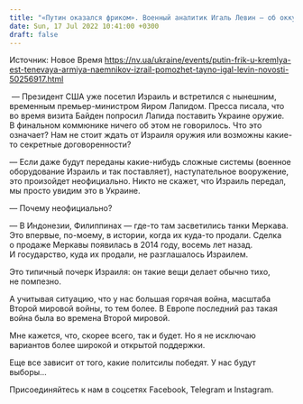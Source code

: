 ```yaml
---
title: "«Путин оказался фриком». Военный аналитик Игаль Левин — об оккультности диктатора, теневой армии Кремля и помощи Украине от Израиля"
date: Sun, 17 Jul 2022 10:41:00 +0300
draft: false
---
```

Источник: Новое Время https://nv.ua/ukraine/events/putin-frik-u-kremlya-est-tenevaya-armiya-naemnikov-izrail-pomozhet-tayno-igal-levin-novosti-50256917.html


 — Президент США уже посетил Израиль и встретился с нынешним, временным премьер-министром Яиром Лапидом. Пресса писала, что во время визита Байден попросил Лапида поставить Украине оружие. В финальном коммюнике ничего об этом не говорилось. Что это означает? Нам не стоит ждать от Израиля оружия или возможны какие-то секретные договоренности?

— Если даже будут переданы какие-нибудь сложные системы (военное оборудование Израиль и так поставляет), наступательное вооружение, это произойдет неофициально. Никто не скажет, что Израиль передал, мы просто увидим это в Украине.

— Почему неофициально?

— В Индонезии, Филиппинах — где-то там засветились танки Меркава. Это впервые, по-моему, в истории, когда их куда-то продали. Сделка о продаже Меркавы появилась в 2014 году, восемь лет назад. И государство, куда их продали, не разглашалось Израилем.

Это типичный почерк Израиля: он такие вещи делает обычно тихо, не помпезно.

А учитывая ситуацию, что у нас большая горячая война, масштаба Второй мировой войны, то тем более. В Европе последний раз такая война была во времена Второй мировой.

Мне кажется, что, скорее всего, так и будет. Но я не исключаю вариантов более широкой и открытой поддержки.

Еще все зависит от того, какие политсилы победят. У нас будут выборы…

Присоединяйтесь к нам в соцсетях Facebook, Telegram и Instagram.
